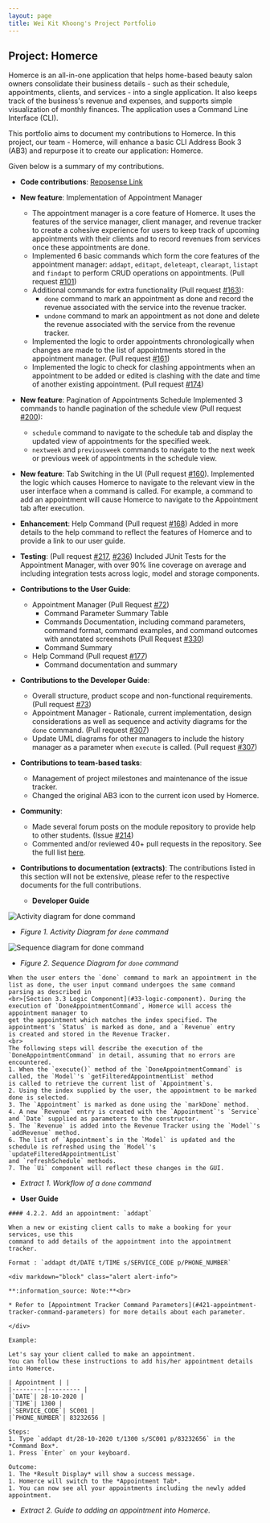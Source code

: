 ```yaml
---
layout: page
title: Wei Kit Khoong's Project Portfolio
---
```


## Project: Homerce
Homerce is an all-in-one application that helps home-based beauty salon owners consolidate their business details - 
such as their schedule, appointments, clients, and services - into a single application. It also keeps track of the business's
revenue and expenses, and supports simple visualization of monthly finances.
The application uses a Command Line Interface (CLI).

This portfolio aims to document my contributions to Homerce. In this project, our team - Homerce,
will enhance a basic CLI Address Book 3 (AB3) and repurpose it to create our application: Homerce.

Given below is a summary of my contributions.

* **Code contributions**: [Reposense Link](https://nus-cs2103-ay2021s1.github.io/tp-dashboard/#breakdown=true&search=&sort=groupTitle&sortWithin=title&since=2020-08-14&timeframe=commit&mergegroup=&groupSelect=groupByRepos&checkedFileTypes=docs~functional-code~test-code~other&tabOpen=true&tabType=authorship&tabAuthor=khoongwk&tabRepo=AY2021S1-CS2103T-W13-3%2Ftp%5Bmaster%5D&authorshipIsMergeGroup=false&authorshipFileTypes=docs~functional-code~test-code~other)
* **New feature**: Implementation of Appointment Manager
    * The appointment manager is a core feature of Homerce. It uses the features of the service manager, client manager,
and revenue tracker to create a cohesive experience for users to keep track of upcoming appointments with their clients
and to record revenues from services once these appointments are done.
    * Implemented 6 basic commands which form the core features of the appointment manager: `addapt`, `editapt`, `deleteapt`,
`clearapt`, `listapt` and `findapt` to perform CRUD operations on appointments. (Pull request [#101](https://github.com/AY2021S1-CS2103T-W13-3/tp/pull/101))
    * Additional commands for extra functionality (Pull request [#163](https://github.com/AY2021S1-CS2103T-W13-3/tp/pull/163)):
        * `done` command to mark an appointment as done and record the revenue associated with the service into the revenue tracker.
        * `undone` command to mark an appointment as not done and delete the revenue associated with the service from the revenue tracker.   
    * Implemented the logic to order appointments chronologically when changes are made to the list of appointments stored in the appointment manager.
(Pull request [#161](https://github.com/AY2021S1-CS2103T-W13-3/tp/pull/161))
    * Implemented the logic to check for clashing appointments when an appointment to be added or edited is clashing with the date and time
of another existing appointment. (Pull request [#174](https://github.com/AY2021S1-CS2103T-W13-3/tp/pull/174))
* **New feature**: Pagination of Appointments Schedule
Implemented 3 commands to handle pagination of the schedule view (Pull request [#200](https://github.com/AY2021S1-CS2103T-W13-3/tp/pull/200)):
    * `schedule` command to navigate to the schedule tab and display the updated view of appointments for the specified week.
    * `nextweek` and `previousweek` commands to navigate to the next week or previous week of appointments in the schedule view.
* **New feature**: Tab Switching in the UI (Pull request [#160](https://github.com/AY2021S1-CS2103T-W13-3/tp/pull/160)).
Implemented the logic which causes Homerce to navigate to the relevant view in the user interface when a command is called.
For example, a command to add an appointment will cause Homerce to navigate to the Appointment tab after execution. 

* **Enhancement**: Help Command (Pull request [#168](https://github.com/AY2021S1-CS2103T-W13-3/tp/pull/168))
Added in more details to the help command to reflect the features of Homerce and to provide a link to our user guide.  

* **Testing**: (Pull request [#217](https://github.com/AY2021S1-CS2103T-W13-3/tp/pull/217), [#236](https://github.com/AY2021S1-CS2103T-W13-3/tp/pull/236))
Included JUnit Tests for the Appointment Manager, with over 90% line coverage on average and including integration tests across logic, model and storage components.

* **Contributions to the User Guide**:
    * Appointment Manager (Pull Request [#72](https://github.com/AY2021S1-CS2103T-W13-3/tp/pull/72/files))
        * Command Parameter Summary Table
        * Commands Documentation, including command parameters, command format, command examples, and command outcomes with annotated screenshots (Pull Request [#330](https://github.com/AY2021S1-CS2103T-W13-3/tp/pull/330))
        * Command Summary 
    * Help Command (Pull request [#177](https://github.com/AY2021S1-CS2103T-W13-3/tp/pull/177))
        * Command documentation and summary

* **Contributions to the Developer Guide**:
    * Overall structure, product scope and non-functional requirements. (Pull request [#73](https://github.com/AY2021S1-CS2103T-W13-3/tp/pull/73))
    * Appointment Manager - Rationale, current implementation, design considerations as well as sequence and activity diagrams for the `done` command. (Pull request [#307](https://github.com/AY2021S1-CS2103T-W13-3/tp/pull/307))
    * Update UML diagrams for other managers to include the history manager as a parameter when `execute` is called. (Pull request [#307](https://github.com/AY2021S1-CS2103T-W13-3/tp/pull/307))

* **Contributions to team-based tasks**:
    * Management of project milestones and maintenance of the issue tracker.
    * Changed the original AB3 icon to the current icon used by Homerce.

* **Community**:
    * Made several forum posts on the module repository to provide help to other students. (Issue [#214](https://github.com/nus-cs2103-AY2021S1/forum/issues/214))
    * Commented and/or reviewed 40+ pull requests in the repository. See the full list [here](https://github.com/AY2021S1-CS2103T-W13-3/tp/pulls?q=is%3Apr+is%3Aclosed+commenter%3Akhoongwk+).

* **Contributions to documentation (extracts)**:
The contributions listed in this section will not be extensive, please refer to the respective documents for the full contributions.

    * **Developer Guide**
    
![Activity diagram for done command](../images/DoneAppointmentActivityDiagram.png)

* _Figure 1. Activity Diagram for `done` command_

![Sequence diagram for done command](../images/DoneAppointmentSequenceDiagram.png)

* _Figure 2. Sequence Diagram for `done` command_

```
When the user enters the `done` command to mark an appointment in the list as done, the user input command undergoes the same command parsing as described in
<br>[Section 3.3 Logic Component](#33-logic-component). During the execution of `DoneAppointmentCommand`, Homerce will access the appointment manager to
get the appointment which matches the index specified. The appointment's `Status` is marked as done, and a `Revenue` entry
is created and stored in the Revenue Tracker.
<br>
The following steps will describe the execution of the `DoneAppointmentCommand` in detail, assuming that no errors are encountered.
1. When the `execute()` method of the `DoneAppointmentCommand` is called, the `Model`'s `getFilteredAppointmentList` method
is called to retrieve the current list of `Appointment`s.
2. Using the index supplied by the user, the appointment to be marked done is selected.
3. The `Appointment` is marked as done using the `markDone` method.
4. A new `Revenue` entry is created with the `Appointment`'s `Service` and `Date` supplied as parameters to the constructor.
5. The `Revenue` is added into the Revenue Tracker using the `Model`'s `addRevenue` method.
6. The list of `Appointment`s in the `Model` is updated and the schedule is refreshed using the `Model`'s `updateFilteredAppointmentList`
and `refreshSchedule` methods.
7. The `Ui` component will reflect these changes in the GUI.
```
   * _Extract 1. Workflow of a `done` command_

   * **User Guide**

```$xslt
#### 4.2.2. Add an appointment: `addapt`

When a new or existing client calls to make a booking for your services, use this
command to add details of the appointment into the appointment tracker.

Format : `addapt dt/DATE t/TIME s/SERVICE_CODE p/PHONE_NUMBER`

<div markdown="block" class="alert alert-info"> 

**:information_source: Note:**<br>
 
* Refer to [Appointment Tracker Command Parameters](#421-appointment-tracker-command-parameters) for more details about each parameter.

</div> 

Example:

Let's say your client called to make an appointment.
You can follow these instructions to add his/her appointment details into Homerce.

| Appointment | |
|---------|--------- |
|`DATE`| 28-10-2020 |
|`TIME`| 1300 |
|`SERVICE_CODE`| SC001 |
|`PHONE_NUMBER`| 83232656 |

Steps:
1. Type `addapt dt/28-10-2020 t/1300 s/SC001 p/83232656` in the *Command Box*.
1. Press `Enter` on your keyboard.

Outcome:
1. The *Result Display* will show a success message.
1. Homerce will switch to the *Appointment Tab*.
1. You can now see all your appointments including the newly added appointment.
```
* _Extract 2. Guide to adding an appointment into Homerce._
